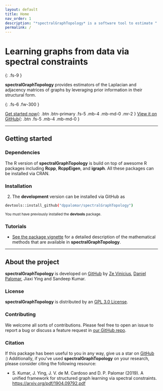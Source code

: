 ```yaml
---
layout: default
title: Home
nav_order: 1
description: "*spectralGraphTopology* is a software tool to estimate "
permalink: /
---
```


# Learning graphs from data via spectral constraints
{: .fs-9 }

**spectralGraphTopology** provides estimators of the Laplacian and adjacency matrices of
graphs by leveraging prior information in their structural form.

{: .fs-6 .fw-300 }

[Get started now](#getting-started){: .btn .btn-primary .fs-5 .mb-4 .mb-md-0 .mr-2 } [View it on GitHub](https://github.com/dppalomar/spectralGraphTopology){: .btn .fs-5 .mb-4 .mb-md-0 }

---

## Getting started

### Dependencies

The R version of **spectralGraphTopology** is build on top of awesome R packages including **Rcpp**,
**RcppEigen**, and **igraph**. All these packages can be installed via CRAN.

### Installation

2. The **development** version can be installed via GitHub as
```bash
devtools::install_github("dppalomar/spectralGraphTopology")
```
<small>You must have previously installed the **devtools** package.</small>


### Tutorials

- [See the package vignette](http://mirca.github.io/spectralGraphTopology/_static/getting_started.html) for a
detailed description of the mathematical methods that are available in **spectralGraphTopology**.

---

## About the project

**spectralGraphTopology** is developed on [GitHub](http://github.com/dppalomar/spectralGraphTopology)
by [Ze Vinicius](http://mirca.github.io), [Daniel Palomar](http://www.danielppalomar.com), Jiaxi Ying
and Sandeep Kumar.

### License

**spectralGraphTopology** is distributed by an
[GPL 3.0 License](https://github.com/dppalomar/spectralGraphTopology/blob/master/LICENSE).

### Contributing

We welcome all sorts of contributions. Please feel free to open an issue to report a bug or discuss a feature request in [our GitHub repo](https://github.com/dppalomar/spectralGraphTopology).

### Citation

If this package has been useful to you in any way, give us a star on [GitHub](http://github.com/dppalomar/spectralGraphTopology) :)
Additionally, if you've used **spectralGraphTopology** on your research, please consider citing the following resource:

- S. Kumar, J. Ying, J. V. de M. Cardoso and D. P. Palomar (2019). A unified framework for structured graph learning
  via spectral constraints. https://arxiv.org/pdf/1904.09792.pdf
